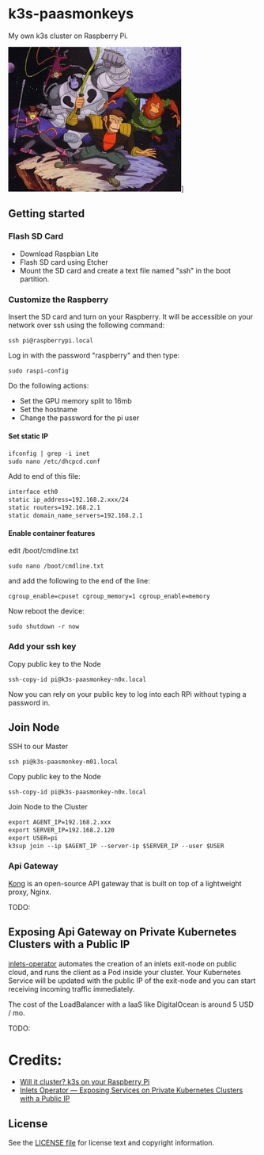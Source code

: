 # k3s-paasmonkeys
My own k3s cluster on Raspberry Pi.

![PAASMONKEYS](images/paasmonkeys.png)]

## Getting started

### Flash SD Card
* Download Raspbian Lite
* Flash SD card using Etcher
* Mount the SD card and create a text file named "ssh" in the boot partition.

### Customize the Raspberry
Insert the SD card and turn on your Raspberry. It will be accessible on your network over ssh using the following command:
```
ssh pi@raspberrypi.local
```
Log in with the password "raspberry" and then type:
```
sudo raspi-config
```
Do the following actions:
* Set the GPU memory split to 16mb
* Set the hostname
* Change the password for the pi user

#### Set static IP
```
ifconfig | grep -i inet
sudo nano /etc/dhcpcd.conf
```
Add to end of this file:
```
interface eth0
static ip_address=192.168.2.xxx/24
static routers=192.168.2.1
static domain_name_servers=192.168.2.1
```
#### Enable container features
edit /boot/cmdline.txt 
```
sudo nano /boot/cmdline.txt
```
and add the following to the end of the line:
```
cgroup_enable=cpuset cgroup_memory=1 cgroup_enable=memory
```
Now reboot the device:
```
sudo shutdown -r now
```

### Add your ssh key
Copy public key to the Node
```
ssh-copy-id pi@k3s-paasmonkey-n0x.local
```
Now you can rely on your public key to log into each RPi without typing a password in.

## Join Node
SSH to our Master
```
ssh pi@k3s-paasmonkey-m01.local
```
Copy public key to the Node
```
ssh-copy-id pi@k3s-paasmonkey-n0x.local
```
Join Node to the Cluster
```
export AGENT_IP=192.168.2.xxx
export SERVER_IP=192.168.2.120
export USER=pi
k3sup join --ip $AGENT_IP --server-ip $SERVER_IP --user $USER
```

### Api Gateway
[Kong](https://konghq.com/) is an open-source API gateway that is built on top of a lightweight proxy, Nginx. 

TODO:

## Exposing Api Gateway on Private Kubernetes Clusters with a Public IP
[inlets-operator](https://github.com/inlets/inlets-operator) automates the creation of an inlets exit-node on public cloud, and runs the client as a Pod inside your cluster. Your Kubernetes Service will be updated with the public IP of the exit-node and you can start receiving incoming traffic immediately.

The cost of the LoadBalancer with a IaaS like DigitalOcean is around 5 USD / mo.

TODO:

Credits:
========

* [Will it cluster? k3s on your Raspberry Pi](https://blog.alexellis.io/test-drive-k3s-on-raspberry-pi/)
* [Inlets Operator — Exposing Services on Private Kubernetes Clusters with a Public IP](https://itnext.io/inlets-operator-exposing-services-on-private-kubernetes-clusters-with-a-public-ip-e701c64693ae)

License
-------

See the [LICENSE file](LICENSE) for license text and copyright information.
